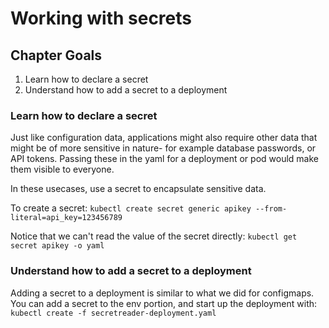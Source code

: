 # Working with secrets

## Chapter Goals
1. Learn how to declare a secret
2. Understand how to add a secret to a deployment

### Learn how to declare a secret
Just like configuration data, applications might also require other data that might be of more sensitive in nature- for example database passwords, or API tokens. Passing these in the yaml for a deployment or pod would make them visible to everyone.

In these usecases, use a secret to encapsulate sensitive data.

To create a secret: `kubectl create secret generic apikey --from-literal=api_key=123456789`

Notice that we can't read the value of the secret directly:
`kubectl get secret apikey -o yaml`

### Understand how to add a secret to a deployment

Adding a secret to a deployment is similar to what we did for configmaps. You can add a secret to the env portion, and start up the deployment with:
`kubectl create -f secretreader-deployment.yaml`